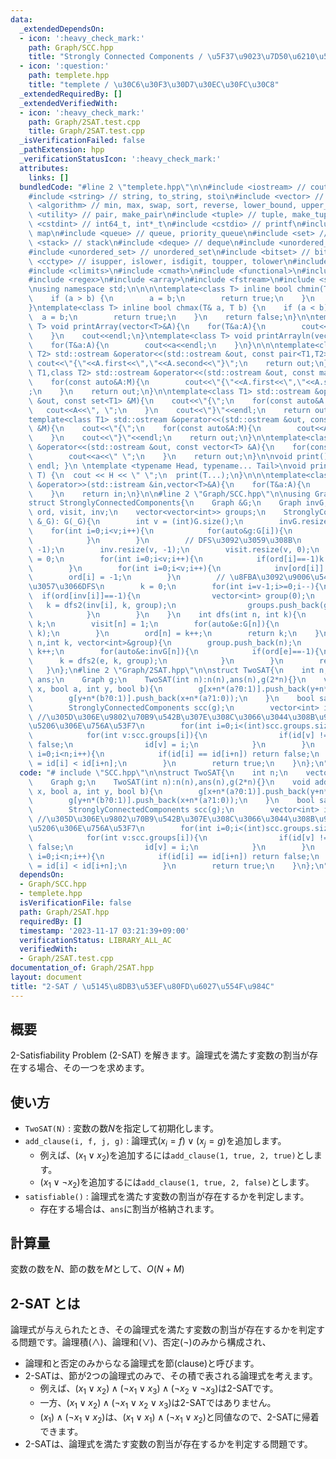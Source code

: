 ```yaml
---
data:
  _extendedDependsOn:
  - icon: ':heavy_check_mark:'
    path: Graph/SCC.hpp
    title: "Strongly Connected Components / \u5F37\u9023\u7D50\u6210\u5206\u5206\u89E3"
  - icon: ':question:'
    path: templete.hpp
    title: "templete / \u30C6\u30F3\u30D7\u30EC\u30FC\u30C8"
  _extendedRequiredBy: []
  _extendedVerifiedWith:
  - icon: ':heavy_check_mark:'
    path: Graph/2SAT.test.cpp
    title: Graph/2SAT.test.cpp
  _isVerificationFailed: false
  _pathExtension: hpp
  _verificationStatusIcon: ':heavy_check_mark:'
  attributes:
    links: []
  bundledCode: "#line 2 \"templete.hpp\"\n\n#include <iostream> // cout, endl, cin\n\
    #include <string> // string, to_string, stoi\n#include <vector> // vector\n#include\
    \ <algorithm> // min, max, swap, sort, reverse, lower_bound, upper_bound\n#include\
    \ <utility> // pair, make_pair\n#include <tuple> // tuple, make_tuple\n#include\
    \ <cstdint> // int64_t, int*_t\n#include <cstdio> // printf\n#include <map> //\
    \ map\n#include <queue> // queue, priority_queue\n#include <set> // set\n#include\
    \ <stack> // stack\n#include <deque> // deque\n#include <unordered_map> // unordered_map\n\
    #include <unordered_set> // unordered_set\n#include <bitset> // bitset\n#include\
    \ <cctype> // isupper, islower, isdigit, toupper, tolower\n#include <iomanip>\n\
    #include <climits>\n#include <cmath>\n#include <functional>\n#include <numeric>\n\
    #include <regex>\n#include <array>\n#include <fstream>\n#include <sstream>\n\n\
    \nusing namespace std;\n\n\n\ntemplate<class T> inline bool chmin(T& a, T b) {\n\
    \    if (a > b) {\n        a = b;\n        return true;\n    }\n    return false;\n\
    }\ntemplate<class T> inline bool chmax(T& a, T b) {\n    if (a < b) {\n      \
    \  a = b;\n        return true;\n    }\n    return false;\n}\n\ntemplate<class\
    \ T> void printArray(vector<T>&A){\n    for(T&a:A){\n        cout<<a<<\" \";\n\
    \    }\n    cout<<endl;\n}\ntemplate<class T> void printArrayln(vector<T>&A){\n\
    \    for(T&a:A){\n        cout<<a<<endl;\n    }\n}\n\n\ntemplate<class T1,class\
    \ T2> std::ostream &operator<<(std::ostream &out, const pair<T1,T2> &A){\n   \
    \ cout<<\"{\"<<A.first<<\",\"<<A.second<<\"}\";\n    return out;\n}\n\ntemplate<class\
    \ T1,class T2> std::ostream &operator<<(std::ostream &out, const map<T1,T2> &M){\n\
    \    for(const auto&A:M){\n        cout<<\"{\"<<A.first<<\",\"<<A.second<<\"}\"\
    ;\n    }\n    return out;\n}\n\ntemplate<class T1> std::ostream &operator<<(std::ostream\
    \ &out, const set<T1> &M){\n    cout<<\"{\";\n    for(const auto&A:M){\n     \
    \   cout<<A<<\", \";\n    }\n    cout<<\"}\"<<endl;\n    return out;\n}\n\n\n\
    template<class T1> std::ostream &operator<<(std::ostream &out, const multiset<T1>\
    \ &M){\n    cout<<\"{\";\n    for(const auto&A:M){\n        cout<<A<<\", \";\n\
    \    }\n    cout<<\"}\"<<endl;\n    return out;\n}\n\ntemplate<class T> std::ostream\
    \ &operator<<(std::ostream &out, const vector<T> &A){\n    for(const T &a:A){\n\
    \        cout<<a<<\" \";\n    }\n    return out;\n}\n\nvoid print() { cout <<\
    \ endl; }\n \ntemplate <typename Head, typename... Tail>\nvoid print(Head H, Tail...\
    \ T) {\n  cout << H << \" \";\n  print(T...);\n}\n\n\ntemplate<class T> std::istream\
    \ &operator>>(std::istream &in,vector<T>&A){\n    for(T&a:A){\n        std::cin>>a;\n\
    \    }\n    return in;\n}\n\n#line 2 \"Graph/SCC.hpp\"\n\nusing Graph = vector<vector<int>>;\n\
    struct StronglyConnectedComponents{\n    Graph &G;\n    Graph invG;\n    vector<int>\
    \ ord, visit, inv;\n    vector<vector<int>> groups;\n    StronglyConnectedComponents(Graph\
    \ &_G): G(_G){\n        int v = (int)G.size();\n        invG.resize(v);\n    \
    \    for(int i=0;i<v;i++){\n            for(auto&g:G[i]){\n                invG[g].push_back(i);\n\
    \            }\n        }\n        // DFS\u3092\u3059\u308B\n        ord.resize(v,\
    \ -1);\n        inv.resize(v, -1);\n        visit.resize(v, 0);\n        int k\
    \ = 0;\n        for(int i=0;i<v;i++){\n            if(ord[i]==-1)k = dfs(i, k);\n\
    \        }\n        for(int i=0;i<v;i++){\n            inv[ord[i]] = i;\n    \
    \        ord[i] = -1;\n        }\n        // \u8FBA\u3092\u9006\u5411\u304D\u306B\
    \u3057\u3066DFS\n        k = 0;\n        for(int i=v-1;i>=0;i--){\n          \
    \  if(ord[inv[i]]==-1){\n                vector<int> group(0);\n             \
    \   k = dfs2(inv[i], k, group);\n                groups.push_back(group);  \n\
    \            }\n        }\n    }\n    int dfs(int n, int k){\n        if(visit[n])return\
    \ k;\n        visit[n] = 1;\n        for(auto&e:G[n]){\n            k = dfs(e,\
    \ k);\n        }\n        ord[n] = k++;\n        return k;\n    }\n    int dfs2(int\
    \ n,int k, vector<int>&group){\n        group.push_back(n);\n        ord[n] =\
    \ k++;\n        for(auto&e:invG[n]){\n            if(ord[e]==-1){\n          \
    \      k = dfs2(e, k, group);\n            }\n        }\n        return k;\n \
    \   }\n};\n#line 2 \"Graph/2SAT.hpp\"\n\nstruct TwoSAT{\n    int n;\n    vector<bool>\
    \ ans;\n    Graph g;\n    TwoSAT(int n):n(n),ans(n),g(2*n){}\n    void add_clause(int\
    \ x, bool a, int y, bool b){\n        g[x+n*(a?0:1)].push_back(y+n*(b?1:0));\n\
    \        g[y+n*(b?0:1)].push_back(x+n*(a?1:0));\n    }\n    bool satisfiable(){\n\
    \        StronglyConnectedComponents scc(g);\n        vector<int> id(n*2, -1);\
    \ //\u305D\u306E\u9802\u70B9\u542B\u307E\u308C\u3066\u3044\u308B\u9023\u7D50\u6210\
    \u5206\u306E\u756A\u53F7\n        for(int i=0;i<(int)scc.groups.size();i++){\n\
    \            for(int v:scc.groups[i]){\n                if(id[v] != -1) return\
    \ false;\n                id[v] = i;\n            }\n        }\n        for(int\
    \ i=0;i<n;i++){\n            if(id[i] == id[i+n]) return false;\n            ans[i]\
    \ = id[i] < id[i+n];\n        }\n        return true;\n    }\n};\n"
  code: "# include \"SCC.hpp\"\n\nstruct TwoSAT{\n    int n;\n    vector<bool> ans;\n\
    \    Graph g;\n    TwoSAT(int n):n(n),ans(n),g(2*n){}\n    void add_clause(int\
    \ x, bool a, int y, bool b){\n        g[x+n*(a?0:1)].push_back(y+n*(b?1:0));\n\
    \        g[y+n*(b?0:1)].push_back(x+n*(a?1:0));\n    }\n    bool satisfiable(){\n\
    \        StronglyConnectedComponents scc(g);\n        vector<int> id(n*2, -1);\
    \ //\u305D\u306E\u9802\u70B9\u542B\u307E\u308C\u3066\u3044\u308B\u9023\u7D50\u6210\
    \u5206\u306E\u756A\u53F7\n        for(int i=0;i<(int)scc.groups.size();i++){\n\
    \            for(int v:scc.groups[i]){\n                if(id[v] != -1) return\
    \ false;\n                id[v] = i;\n            }\n        }\n        for(int\
    \ i=0;i<n;i++){\n            if(id[i] == id[i+n]) return false;\n            ans[i]\
    \ = id[i] < id[i+n];\n        }\n        return true;\n    }\n};\n"
  dependsOn:
  - Graph/SCC.hpp
  - templete.hpp
  isVerificationFile: false
  path: Graph/2SAT.hpp
  requiredBy: []
  timestamp: '2023-11-17 03:21:39+09:00'
  verificationStatus: LIBRARY_ALL_AC
  verifiedWith:
  - Graph/2SAT.test.cpp
documentation_of: Graph/2SAT.hpp
layout: document
title: "2-SAT / \u5145\u8DB3\u53EF\u80FD\u6027\u554F\u984C"
---
```


## 概要
2-Satisfiability Problem (2-SAT) を解きます。論理式を満たす変数の割当が存在する場合、その一つを求めます。

## 使い方
- `TwoSAT(N)` : 変数の数$N$を指定して初期化します。
- `add_clause(i, f, j, g)` : 論理式$(x_i=f) \lor (x_j=g)$を追加します。
    - 例えば、$(x_1 \lor x_2)$を追加するには`add_clause(1, true, 2, true)`とします。
    - $(x_1 \lor \lnot x_2)$を追加するには`add_clause(1, true, 2, false)`とします。
- `satisfiable()` : 論理式を満たす変数の割当が存在するかを判定します。
    - 存在する場合は、`ans`に割当が格納されます。


## 計算量
変数の数を$N$、節の数を$M$として、$O(N+M)$

## 2-SAT とは
論理式が与えられたとき、その論理式を満たす変数の割当が存在するかを判定する問題です。論理積($\land$)、論理和($\lor$)、否定($\lnot$)のみから構成され、
- 論理和と否定のみからなる論理式を節(clause)と呼びます。
- 2-SATは、節が2つの論理式のみで、その積で表される論理式を考えます。
    - 例えば、$(x_1 \lor x_2) \land (\lnot x_1 \lor x_3) \land (\lnot x_2 \lor \lnot x_3)$は2-SATです。
    - 一方、$(x_1 \lor x_2) \land (\lnot x_1 \lor x_2 \lor x_3)$は2-SATではありません。
    - $(x_1) \land (\lnot x_1 \lor x_2)$は、$(x_1 \lor x_1) \land (\lnot x_1 \lor x_2)$と同値なので、2-SATに帰着できます。
- 2-SATは、論理式を満たす変数の割当が存在するかを判定する問題です。


